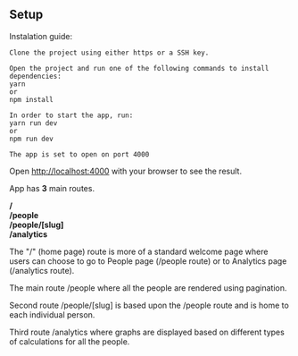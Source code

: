 ## Setup

Instalation guide:

```
Clone the project using either https or a SSH key.
```

```
Open the project and run one of the following commands to install dependencies:
yarn
or
npm install
```

```
In order to start the app, run:
yarn run dev
or
npm run dev
```

```
The app is set to open on port 4000
```

Open [http://localhost:4000](http://localhost:4000) with your browser to see the result.

App has <b>3</b> main routes.

<b>/</b> <br>
<b>/people</b> <br>
<b>/people/[slug]</b> <br>
<b>/analytics</b>

The "/" (home page) route is more of a standard welcome page where users can choose to go to People page (/people route) or to Analytics page (/analytics route).

The main route /people where all the people are rendered using pagination.

Second route /people/[slug] is based upon the /people route and is home to each individual person.

Third route /analytics where graphs are displayed based on different types of calculations for all the people.
